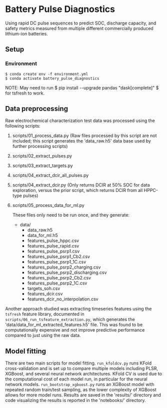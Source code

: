 # Battery Pulse Diagnostics

Using rapid DC pulse sequences to predict SOC, discharge capacity, and safety metrics measured from multiple different commercially produced lithium-ion batteries.

## Setup

### Environment
```
$ conda create env -f environment.yml
$ conda activate battery_pulse_diagnostics
```

NOTE: May need to run $ pip install --upgrade pandas "dask[complete]" $ for tsfresh to work.

## Data preprocessing
Raw electrochemical characterization test data was processed using the following scripts:
1. scripts/01_process_data.py (Raw files processed by this script are not included; this script generates the 'data_raw.h5' data base used by further processing scripts)
2. scripts/02_extract_pulses.py
3. scripts/03_extract_targets.py
4. scripts/04_extract_dcir_all_pulses.py
5. scripts/04_extract_dcir.py (Only returns DCIR at 50% SOC for data exploration, versus the prior script, which returns DCIR from all HPPC-type pulses)
6. scripts/05_process_data_for_ml.py

    These files only need to be run once, and they generate:
    * data/
        * data_raw.h5
        * data_for_ml.h5
        * features_pulse_hppc.csv
        * features_pulse_rapid.csv
        * features_pulse_psrp1.csv
        * features_pulse_psrp1_Cb2.csv
        * features_pulse_psrp1_1C.csv
        * features_pulse_psrp2_charging.csv
        * features_pulse_psrp2_discharging.csv
        * features_pulse_psrp2_Cb2.csv
        * features_pulse_psrp2_1C.csv
        * targets_soh.csv
        * features_dcir.csv
        * features_dcir_no_interpolation.csv

Another approach studied was extracting timeseries features using the `tsfresh` feature library, documented in `scripts/06_run_tsfeature_extraction.py`, which generates the 'data/data_for_ml_extracted_features.h5' file. This was found to be computationally expensive and not improve predictive performance compared to just using the raw data.

## Model fitting
There are two main scripts for model fitting. `run_kfoldcv.py` runs KFold cross-validation and is set up to compare multiple models including PLSR, XGBoost, and several neural network architectures. KFold CV is used due to the computational cost of each model run, in particular for the neural network models. `run_bootstrap_xgboost.py` runs an XGBoost model with repeated random train/test sampling, as the lower complexity of XGBoost allows for more model runs. Results are saved in the 'results/' directory and code visualizing the results is reported in the 'notebooks/' directory.
